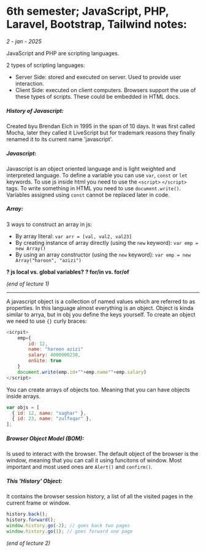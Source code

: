 # 6th semester; JavaScript, PHP, Laravel, Bootstrap, Tailwind notes:

_2 - jan - 2025_

JavaScript and PHP are scripting languages.

2 types of scripting languages:

- Server Side: stored and executed on server. Used to provide user interaction.
- Client Side: executed on client computers. Browsers support the use of these types of scripts. These could be embedded in HTML docs.

##### History of Javascript:

Created byu Brendan Eich in 1995 in the span of 10 days. It was first called Mocha, later they called it LiveScript but for trademark reasons they finally renamed it to its current name 'javascript'.

##### Javascript:

Javascript is an object oriented language and is light weighted and interpreted language. To define a variable you can use `var`, `const` or `let` keywords.
To use js inside html you need to use the `<script>` `</script>` tags. To write something in HTML you need to use `document.write()`.
Variables assigned using `const` cannot be replaced later in code.

##### Array:

3 ways to construct an array in js:

- By array literal: `var arr = [val, val2, val23]`
- By creating instance of array directly (using the `new` keyword): `var emp = new Array()`
- By using an array constructor (using the `new` keyword): `var emp = new Array("haroon", "azizi")`

**? js local vs. global variables?**
**? for/in vs. for/of**

_(end of lecture 1)_

---

A javascript object is a collection of named values which are referred to as properties. In this language almost everything is an object. Object is kinda similar to arrya, but in obj you define the keys yourself. To create an object we need to use `{}` curly braces:

```js
<scrpit>
    emp={
        id: 12,
        name: "haroon azizi"
        salary: 4000000230,
        onSite: true
    }
    document.write(emp.id+""+emp.name""+emp.salary)
</script>
```

You can create arrays of objects too. Meaning that you can have objects inside arrays.

```js
var objs = [
  { id: 12, name: "saghar" },
  { id: 23, name: "zulfeqar" },
];
```

##### Browser Object Model (BOM):

Is used to interact with the browser. The default object of the browser is the window, meaning that you can call it using funcitons of window. Most important and most used ones are `Alert()` and `confirm()`.

##### This 'History' Object:

It contains the browser session history, a list of all the visited pages in the current frame or window.

```js
history.back();
history.forward();
window.history.go(-2); // goes back two pages
window.history.go(1); // goes forward one page
```

_(end of lecture 2)_
